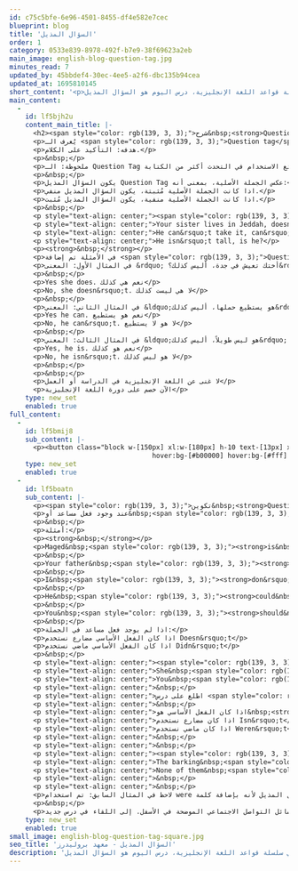 ```yaml
---
id: c75c5bfe-6e96-4501-8455-df4e582e7cec
blueprint: blog
title: 'السؤال المذيل'
order: 1
category: 0533e839-8978-492f-b7e9-38f69623a2eb
main_image: english-blog-question-tag.jpg
minutes_read: 7
updated_by: 45bbdef4-30ec-4ee5-a2f6-dbc135b94cea
updated_at: 1695810145
short_content: '<p>أهلاً بك في درس جديد في سلسلة قواعد اللغة الإنجليزية، درس اليوم هو السؤال المذيل <span style="color: rgb(139, 3, 3);">Question Tag</span>، وفي الحقيقة هو درس ممتع وسهل للغاية ويُساعدك في التحدث بشكل طبيعي واحترافي، لا تنسى مشاهدة باقي الدروس حتى تُتقن قواعد اللغة الإنجليزية وتُصبح أسهل بالنسبة لك.</p>'
main_content:
  -
    id: lf5bjh2u
    content_main_title: |-
      <h2><span style="color: rgb(139, 3, 3);">شرح&nbsp;<strong>Question Tag</strong></span></h2>
      <p>يُعرف الـ <span style="color: rgb(139, 3, 3);">Question tag</span> بالسؤال المذيل، وذلك لأنه يضاف في نهابة الكلام ويعني &ldquo;أليس كذلك؟&rdquo;</p>
      <p>هدفه: التأكيد على الكلام.</p>
      <p>&nbsp;</p>
      <p>ملحوظة: الـ Question Tag شائع الاستخدام في التحدث أكثر من الكتابة.</p>
      <p>&nbsp;</p>
      <p>يكون السؤال المذيل Question Tag عكس الجملة الأصلية، بمعنى أنه:</p>
      <p>اذا كانت الجملة الأصلية مُثبتة، يكون السؤال المذيل منفي.</p>
      <p>اذا كانت الجملة الأصلية منفية، يكون السؤال المذيل مُثبت.</p>
      <p>&nbsp;</p>
      <p style="text-align: center;"><span style="color: rgb(139, 3, 3);">أمثلة:</span></p>
      <p style="text-align: center;">Your sister lives in Jeddah, doesn&rsquo;t she?</p>
      <p style="text-align: center;">He can&rsquo;t take it, can&rsquo;t he?</p>
      <p style="text-align: center;">He isn&rsquo;t tall, is he?</p>
      <p><strong>&nbsp;</strong></p>
      <p>في الأمثلة تم إضافة <span style="color: rgb(139, 3, 3);">Question Tag</span> على الجملة الأصلية بغرض التأكيد، وتكون الإجابة بالتأكيد أو بالنفي.</p>
      <p>في المثال الأول: المعنى &rdquo; أختك تعيش في جدة، أليس كذلك؟&rdquo; وتكون الإجابة بالتأكيد أو بالنفي.</p>
      <p>&nbsp;</p>
      <p>Yes she does. نعم هي كذلك</p>
      <p>No, she doesn&rsquo;t. لا هي ليست كذلك</p>
      <p>&nbsp;</p>
      <p>في المثال الثاني: المعني &ldquo;هو يستطيع حملها، أليس كذلك&rdquo; وتكون الإجابة بالتأكيد أو بالنفي.</p>
      <p>Yes he can. نعم هو يستطيع</p>
      <p>No, he can&rsquo;t. لا هو لا يستطيع</p>
      <p>&nbsp;</p>
      <p>في المثال الثالث: المعني &ldquo;هو ليس طويلاً، أليس كذلك&rdquo; وتكون الإجابة بالتأكيد أو بالنفي.</p>
      <p>Yes, he is. نعم هو كذلك</p>
      <p>No, he isn&rsquo;t. لا هو ليس كذلك</p>
      <p>&nbsp;</p>
      <p>&nbsp;</p>
      <p>لا غنى عن اللغة الإنجليزية في الدراسة أو العمل</p>
      <p>الآن خصم على دورة اللغة الإنجليزية</p>
    type: new_set
    enabled: true
full_content:
  -
    id: lf5bmij8
    sub_content: |-
      <p><button class="block w-[150px] xl:w-[180px] h-10 text-[13px] xl:text-[16px] !bg-[#8b0303] text-gray-200 rounded-lg
                                    hover:bg-[#b00000] hover:bg-[#fff] mx-auto" type="button"><a href="../../../../all-offers" target="_blank" rel="noopener">احصل علي خصم</a></button></p>
    type: new_set
    enabled: true
  -
    id: lf5boatn
    sub_content: |-
      <p><span style="color: rgb(139, 3, 3);">تكوين&nbsp;<strong>Question Tag</strong></span></p>
      <p>عند وجود فعل مساعد أو&nbsp;<span style="color: rgb(139, 3, 3);"><strong>Modal verb</strong></span>&nbsp;في الجملة، يتم استخدامه في تكوين السؤال المذيل.</p>
      <p>&nbsp;</p>
      <p>أمثلة:</p>
      <p><strong>&nbsp;</strong></p>
      <p>Maged&nbsp;<span style="color: rgb(139, 3, 3);"><strong>is&nbsp;</strong></span>working on this task, isn&rsquo;t he?</p>
      <p>&nbsp;</p>
      <p>Your father&nbsp;<span style="color: rgb(139, 3, 3);"><strong>has&nbsp;</strong></span>retired, hasn&rsquo;t he?</p>
      <p>&nbsp;</p>
      <p>I&nbsp;<span style="color: rgb(139, 3, 3);"><strong>don&rsquo;t&nbsp;</strong></span>need to do this, do I?</p>
      <p>&nbsp;</p>
      <p>He&nbsp;<span style="color: rgb(139, 3, 3);"><strong>could&nbsp;</strong></span>do this,&nbsp;<span style="color: rgb(139, 3, 3);"><strong>couldn&rsquo;t&nbsp;</strong></span>he?</p>
      <p>&nbsp;</p>
      <p>You&nbsp;<span style="color: rgb(139, 3, 3);"><strong>should&nbsp;</strong></span>go there,&nbsp;<span style="color: rgb(139, 3, 3);"><strong>shouldn&rsquo;t&nbsp;</strong></span>you?</p>
      <p>&nbsp;</p>
      <p>اذا لم يوجد فعل مساعد في الجملة:</p>
      <p>اذا كان الفعل الأساسي مضارع نستخدم Doesn&rsquo;t</p>
      <p>اذا كان الفعل الأساسي ماضي نستخدم Didn&rsquo;t</p>
      <p>&nbsp;</p>
      <p style="text-align: center;"><span style="color: rgb(139, 3, 3);">أمثلة:</span></p>
      <p style="text-align: center;">She&nbsp;<span style="color: rgb(139, 3, 3);"><strong>eats&nbsp;</strong></span>pasta,&nbsp;<span style="color: rgb(139, 3, 3);"><strong>doesn&rsquo;t&nbsp;</strong></span>she?</p>
      <p style="text-align: center;">You&nbsp;<span style="color: rgb(139, 3, 3);"><strong>told&nbsp;</strong></span>him the truth,&nbsp;<span style="color: rgb(139, 3, 3);"><strong>didn&rsquo;t&nbsp;</strong></span>you?</p>
      <p style="text-align: center;">&nbsp;</p>
      <p style="text-align: center;">اطلع على درس <span style="color: rgb(139, 3, 3);"><a class="underline decoration-1" style="color: rgb(139, 3, 3);" href="../blogs/modal-verbs" target="_blank" rel="noopener">Model Verbs</a></span></p>
      <p style="text-align: center;">&nbsp;</p>
      <p style="text-align: center;">اذا كان الفعل الأساسي هو&nbsp;<strong>v. to be</strong>:</p>
      <p style="text-align: center;">اذا كان مضارع نستخدم Isn&rsquo;t</p>
      <p style="text-align: center;">اذا كان ماضي نستخدم Weren&rsquo;t</p>
      <p style="text-align: center;">&nbsp;</p>
      <p style="text-align: center;">&nbsp;</p>
      <p style="text-align: center;"><span style="color: rgb(139, 3, 3);">أمثلة:</span></p>
      <p style="text-align: center;">The barking&nbsp;<span style="color: rgb(139, 3, 3);"><strong>is&nbsp;</strong></span>over there,&nbsp;<span style="color: rgb(139, 3, 3);"><strong>isn&rsquo;t&nbsp;</strong></span>it?</p>
      <p style="text-align: center;">None of them&nbsp;<span style="color: rgb(139, 3, 3);"><strong>were&nbsp;</strong></span>happy,&nbsp;<span style="color: rgb(139, 3, 3);"><strong>were&nbsp;</strong></span>they?</p>
      <p style="text-align: center;">&nbsp;</p>
      <p style="text-align: center;">&nbsp;</p>
      <p>لاحظ في المثال السابق: تم استخدام were في الجملة الأصلية والسؤال المذيل لأنه بإضافة كلمة None في بداية الجملة أصبحت الجملة الأصلية منفية لذلك تم استخدام السؤال المذيل مُثبت.</p>
      <p>&nbsp;</p>
      <p>انتهى درسنا اليوم، نتمنى أن تكون القاعدة أصبحت أسهل، ونذكرك أن لا تتردد في التواصل معنا في التعليقات بأي سؤال لديك عن اللغة الإنجليزية أو على وسائل التواصل الاجتماعي الموضحة في الأسفل. إلى اللقاء في درس جديد.</p>
    type: new_set
    enabled: true
small_image: english-blog-question-tag-square.jpg
seo_title: 'السؤال المذيل - معهد بروليدرز'
description: 'السؤال المذيل أهلاً بك في درس جديد في سلسلة قواعد اللغة الإنجليزية، درس اليوم هو السؤال المذيل Question Tag، وفي الحقيقة هو درس ممتع وسهل للغاية'
---
```

